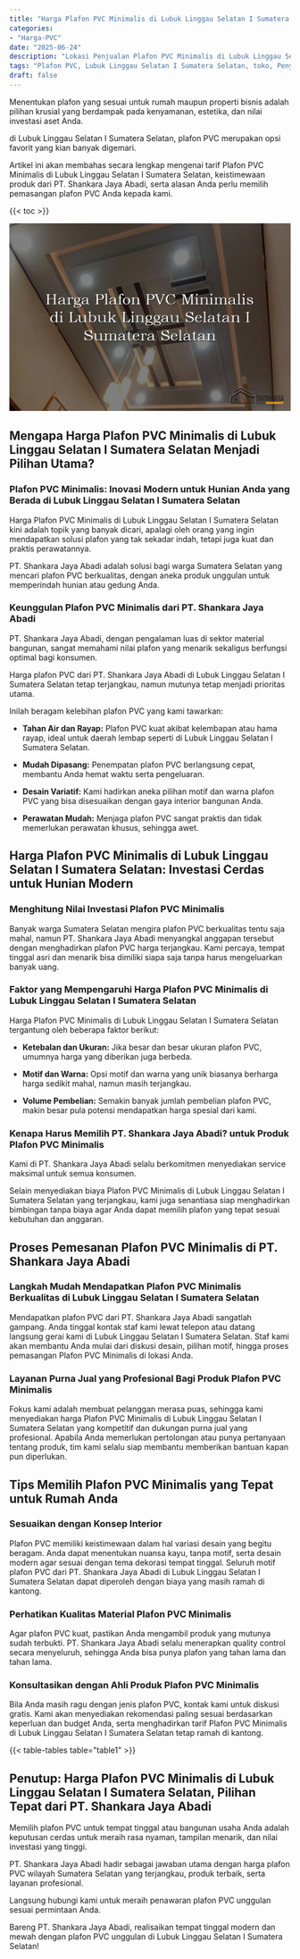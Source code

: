 ```yaml
---
title: "Harga Plafon PVC Minimalis di Lubuk Linggau Selatan I Sumatera Selatan"
categories: 
- "Harga-PVC"
date: "2025-06-24"
description: "Lokasi Penjualan Plafon PVC Minimalis di Lubuk Linggau Selatan I Sumatera Selatan bagi hunian, kantor, serta gerai. Material berkualitas, beragam motif, warna modern, beserta layanan instalasi oleh tim ahli dan garansi resmi!|Servis penyediaan Plafon PVC Minimalis di Lubuk Linggau Selatan I Sumatera Selatan untuk keperluan hunian, kantor, atau ritel, beserta produk terbaik dan pemasangan oleh teknisi berpengalaman dan jaminan resmi.|Solusi Plafon PVC Minimalis di Lubuk Linggau Selatan I Sumatera Selatan yang andal untuk hunian, perkantoran, dan gerai, bersama panel berkualitas dan penempatan ditangani oleh tenaga ahli profesional dan jaminan resmi.|Penyediaan Plafon PVC Minimalis di Lubuk Linggau Selatan I Sumatera Selatan untuk tempat tinggal, office, dan ritel, beserta produk unggulan dan pemasangan dikerjakan oleh tim berpengalaman, lengkap dengan kepastian resmi.}"
tags: "Plafon PVC, Lubuk Linggau Selatan I Sumatera Selatan, toko, Penyedia, distributor"
draft: false
---
```


Menentukan plafon yang sesuai untuk rumah maupun properti bisnis adalah pilihan krusial yang berdampak pada kenyamanan, estetika, dan nilai investasi aset Anda.

di Lubuk Linggau Selatan I Sumatera Selatan, plafon PVC merupakan opsi favorit yang kian banyak digemari.

Artikel ini akan membahas secara lengkap mengenai tarif Plafon PVC Minimalis di Lubuk Linggau Selatan I Sumatera Selatan, keistimewaan produk dari PT. Shankara Jaya Abadi, serta alasan Anda perlu memilih pemasangan plafon PVC Anda kepada kami.

{{< toc >}}

![Harga Plafon PVC Minimalis di Lubuk Linggau Selatan I Sumatera Selatan](/images/Harga-PVC/Harga-Plafon-PVC-Minimalis-di-Lubuk-Linggau-Selatan-I-Sumatera-Selatan.png)


## Mengapa Harga Plafon PVC Minimalis di Lubuk Linggau Selatan I Sumatera Selatan Menjadi Pilihan Utama?

### Plafon PVC Minimalis: Inovasi Modern untuk Hunian Anda yang Berada di Lubuk Linggau Selatan I Sumatera Selatan

Harga Plafon PVC Minimalis di Lubuk Linggau Selatan I Sumatera Selatan kini adalah topik yang banyak dicari, apalagi oleh orang yang ingin mendapatkan solusi plafon yang tak sekadar indah, tetapi juga kuat dan praktis perawatannya.

PT. Shankara Jaya Abadi adalah solusi bagi warga Sumatera Selatan yang mencari plafon PVC berkualitas, dengan aneka produk unggulan untuk memperindah hunian atau gedung Anda.

### Keunggulan Plafon PVC Minimalis dari PT. Shankara Jaya Abadi

PT. Shankara Jaya Abadi, dengan pengalaman luas di sektor material bangunan, sangat memahami nilai plafon yang menarik sekaligus berfungsi optimal bagi konsumen.

Harga plafon PVC dari PT. Shankara Jaya Abadi di Lubuk Linggau Selatan I Sumatera Selatan tetap terjangkau, namun mutunya tetap menjadi prioritas utama.

Inilah beragam kelebihan plafon PVC yang kami tawarkan:

- **Tahan Air dan Rayap:** Plafon PVC kuat akibat kelembapan atau hama rayap, ideal untuk daerah lembap seperti di Lubuk Linggau Selatan I Sumatera Selatan.

- **Mudah Dipasang:** Penempatan plafon PVC berlangsung cepat, membantu Anda hemat waktu serta pengeluaran.

- **Desain Variatif:** Kami hadirkan aneka pilihan motif dan warna plafon PVC yang bisa disesuaikan dengan gaya interior bangunan Anda.

- **Perawatan Mudah:** Menjaga plafon PVC sangat praktis dan tidak memerlukan perawatan khusus, sehingga awet.

## Harga Plafon PVC Minimalis di Lubuk Linggau Selatan I Sumatera Selatan: Investasi Cerdas untuk Hunian Modern

### Menghitung Nilai Investasi Plafon PVC Minimalis

Banyak warga Sumatera Selatan mengira plafon PVC berkualitas tentu saja mahal, namun PT. Shankara Jaya Abadi menyangkal anggapan tersebut dengan menghadirkan plafon PVC harga terjangkau. Kami percaya, tempat tinggal asri dan menarik bisa dimiliki siapa saja tanpa harus mengeluarkan banyak uang.

### Faktor yang Mempengaruhi Harga Plafon PVC Minimalis di Lubuk Linggau Selatan I Sumatera Selatan

Harga Plafon PVC Minimalis di Lubuk Linggau Selatan I Sumatera Selatan tergantung oleh beberapa faktor berikut:

- **Ketebalan dan Ukuran:** Jika besar dan besar ukuran plafon PVC, umumnya harga yang diberikan juga berbeda.

- **Motif dan Warna:** Opsi motif dan warna yang unik biasanya berharga harga sedikit mahal, namun masih terjangkau.

- **Volume Pembelian:** Semakin banyak jumlah pembelian plafon PVC, makin besar pula potensi mendapatkan harga spesial dari kami.

### Kenapa Harus Memilih PT. Shankara Jaya Abadi? untuk Produk Plafon PVC Minimalis

Kami di PT. Shankara Jaya Abadi selalu berkomitmen menyediakan service maksimal untuk semua konsumen.

Selain menyediakan biaya Plafon PVC Minimalis di Lubuk Linggau Selatan I Sumatera Selatan yang terjangkau, kami juga senantiasa siap menghadirkan bimbingan tanpa biaya agar Anda dapat memilih plafon yang tepat sesuai kebutuhan dan anggaran.

## Proses Pemesanan Plafon PVC Minimalis di PT. Shankara Jaya Abadi

### Langkah Mudah Mendapatkan Plafon PVC Minimalis Berkualitas di Lubuk Linggau Selatan I Sumatera Selatan

Mendapatkan plafon PVC dari PT. Shankara Jaya Abadi sangatlah gampang. Anda tinggal kontak staf kami lewat telepon atau datang langsung gerai kami di Lubuk Linggau Selatan I Sumatera Selatan. Staf kami akan membantu Anda mulai dari diskusi desain, pilihan motif, hingga proses pemasangan Plafon PVC Minimalis di lokasi Anda.

### Layanan Purna Jual yang Profesional Bagi Produk Plafon PVC Minimalis

Fokus kami adalah membuat pelanggan merasa puas, sehingga kami menyediakan harga Plafon PVC Minimalis di Lubuk Linggau Selatan I Sumatera Selatan yang kompetitif dan dukungan purna jual yang profesional. Apabila Anda memerlukan pertolongan atau punya pertanyaan tentang produk, tim kami selalu siap membantu memberikan bantuan kapan pun diperlukan.

## Tips Memilih Plafon PVC Minimalis yang Tepat untuk Rumah Anda

### Sesuaikan dengan Konsep Interior

Plafon PVC memiliki keistimewaan dalam hal variasi desain yang begitu beragam. Anda dapat menentukan nuansa kayu, tanpa motif, serta desain modern agar sesuai dengan tema dekorasi tempat tinggal. Seluruh motif plafon PVC dari PT. Shankara Jaya Abadi di Lubuk Linggau Selatan I Sumatera Selatan dapat diperoleh dengan biaya yang masih ramah di kantong.

### Perhatikan Kualitas Material Plafon PVC Minimalis

Agar plafon PVC kuat, pastikan Anda mengambil produk yang mutunya sudah terbukti. PT. Shankara Jaya Abadi selalu menerapkan quality control secara menyeluruh, sehingga Anda bisa punya plafon yang tahan lama dan tahan lama.

### Konsultasikan dengan Ahli Produk Plafon PVC Minimalis

Bila Anda masih ragu dengan jenis plafon PVC, kontak kami untuk diskusi gratis. Kami akan menyediakan rekomendasi paling sesuai berdasarkan keperluan dan budget Anda, serta menghadirkan tarif Plafon PVC Minimalis di Lubuk Linggau Selatan I Sumatera Selatan tetap ramah di kantong.

{{< table-tables table="table1" >}}

## Penutup: Harga Plafon PVC Minimalis di Lubuk Linggau Selatan I Sumatera Selatan, Pilihan Tepat dari PT. Shankara Jaya Abadi

Memilih plafon PVC untuk tempat tinggal atau bangunan usaha Anda adalah keputusan cerdas untuk meraih rasa nyaman, tampilan menarik, dan nilai investasi yang tinggi.

PT. Shankara Jaya Abadi hadir sebagai jawaban utama dengan harga plafon PVC wilayah Sumatera Selatan yang terjangkau, produk terbaik, serta layanan profesional.

Langsung hubungi kami untuk meraih penawaran plafon PVC unggulan sesuai permintaan Anda.

Bareng PT. Shankara Jaya Abadi, realisaikan tempat tinggal modern dan mewah dengan plafon PVC unggulan di Lubuk Linggau Selatan I Sumatera Selatan!